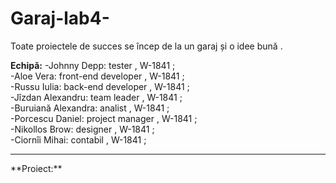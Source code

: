 # Garaj-lab4-
Toate proiectele de succes se încep de la un garaj și o idee bună .

  **Echipă:**
  -Johnny Depp: tester , W-1841 ; <br>
  -Aloe Vera: front-end developer , W-1841 ; <br>
  -Russu Iulia: back-end developer , W-1841 ; <br> 
  -Jîzdan Alexandru: team leader , W-1841 ; <br>
  -Buruiană Alexandra: analist , W-1841 ; <br>
  -Porcescu Daniel: project manager , W-1841 ; <br>
  -Nikollos Brow: designer , W-1841 ; <br>
  -Ciornîi Mihai: contabil , W-1841 ; <br>
  <hr>
  **Proiect:**
  
 
